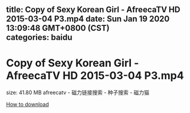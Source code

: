 
title: Copy of Sexy Korean Girl - AfreecaTV HD 2015-03-04 P3.mp4
date: Sun Jan 19 2020 13:09:48 GMT+0800 (CST)    
categories: baidu
---

# Copy of Sexy Korean Girl - AfreecaTV HD 2015-03-04 P3.mp4
size: 41.80 MB
 afreecatv - 磁力链接搜索 - 种子搜索 - 磁力猫
 

[How to download](https://bpcam.bemobtrk.com/go/2ceec3aa-1ca2-46d6-b9ff-aaa5c184517c?jno=99)
